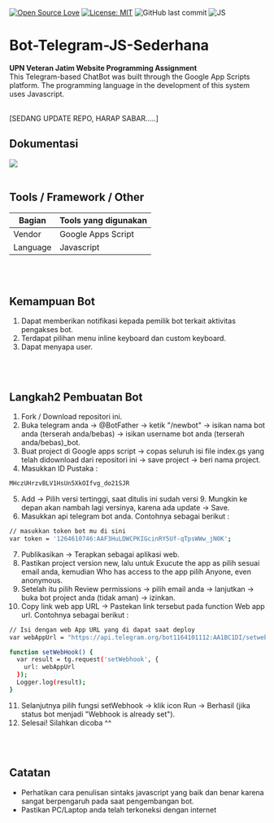 [![Open Source Love](https://badges.frapsoft.com/os/v1/open-source.svg?style=flat)](https://github.com/ellerbrock/open-source-badges/)
[![License: MIT](https://img.shields.io/badge/License-MIT-green.svg)](https://opensource.org/licenses/MIT)
![GitHub last commit](https://img.shields.io/github/last-commit/devancakra/Bot-Telegram-JS-Sederhana)
![JS](https://img.shields.io/badge/javascript%20-%23323330.svg?&style=flat&logo=javascript&logoColor=%23F7DF1E)

# Bot-Telegram-JS-Sederhana
<strong>UPN Veteran Jatim Website Programming Assignment</strong><br>
This Telegram-based ChatBot was built through the Google App Scripts platform. The programming language in the development of this system uses Javascript.

<br>
[SEDANG UPDATE REPO, HARAP SABAR.....]
<br>

## Dokumentasi
<img src="https://user-images.githubusercontent.com/54527592/100519999-0ad9c500-31ce-11eb-84f6-8d5450464a8b.jpg" />

<br>
<br>

## Tools / Framework / Other
| Bagian | Tools yang digunakan |
| --- | --- |
| Vendor | Google Apps Script |
| Language | Javascript |

<br>
<br>

## Kemampuan Bot
1. Dapat memberikan notifikasi kepada pemilik bot terkait aktivitas pengakses bot.
2. Terdapat pilihan menu inline keyboard dan custom keyboard.
3. Dapat menyapa user.

<br>
<br>

## Langkah2 Pembuatan Bot
1. Fork / Download repositori ini.
2. Buka telegram anda -> @BotFather -> ketik "/newbot" -> isikan nama bot anda (terserah anda/bebas) -> isikan username bot anda (terserah anda/bebas)_bot.
3. Buat project di Google apps script -> copas seluruh isi file index.gs yang telah didownload dari repositori ini -> save project -> beri nama project.
4. Masukkan ID Pustaka :

```bash
MHczUHrzvBLV1HsUn5XkOIfvg_do21SJR
```

5. Add -> Pilih versi tertinggi, saat ditulis ini sudah versi 9. Mungkin ke depan akan nambah lagi versinya, karena ada update -> Save.
6. Masukkan api telegram bot anda. Contohnya sebagai berikut :

```bash
// masukkan token bot mu di sini
var token = '1264610746:AAF3HuLDWCPKIGcinRY5Uf-qTpsWWw_jN0K';
```

7. Publikasikan -> Terapkan sebagai aplikasi web.
8. Pastikan project version new, lalu untuk Exucute the app as pilih sesuai email anda, kemudian Who has access to the app pilih Anyone, even anonymous.
9. Setelah itu pilih Review permissions -> pilih email anda -> lanjutkan -> buka bot project anda (tidak aman) -> izinkan.
10. Copy link web app URL -> Pastekan link tersebut pada function Web app url. Contohnya sebagai berikut :

```bash
// Isi dengan web App URL yang di dapat saat deploy
var webAppUrl = "https://api.telegram.org/bot1164101112:AA1BC1DI/setwebhook?url=https://script.google.com/macros/s/AKfycbyKodePanjang/exec";

function setWebHook() {
  var result = tg.request('setWebhook', {
    url: webAppUrl
  });
  Logger.log(result);
}
```

11. Selanjutnya pilih fungsi setWebhook -> klik icon Run -> Berhasil (jika status bot menjadi "Webhook is already set").
12. Selesai! Silahkan dicoba ^^

<br>
<br>

## Catatan
- Perhatikan cara penulisan sintaks javascript yang baik dan benar karena sangat berpengaruh pada saat pengembangan bot.
- Pastikan PC/Laptop anda telah terkoneksi dengan internet
